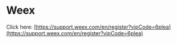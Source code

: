 # Weex

Click here: [https://support.weex.com/en/register?vipCode=6plea](https://support.weex.com/en/register?vipCode=6plea)
